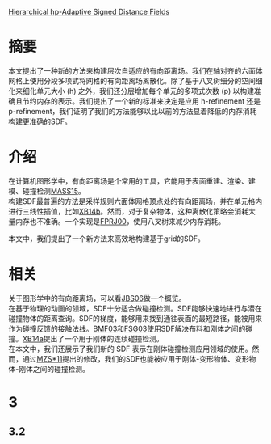 [Hierarchical hp-Adaptive Signed Distance Fields](https://animation.rwth-aachen.de/media/papers/2016-SCA-HPSDF.pdf)   

# 摘要
本文提出了一种新的方法来构建层次自适应的有向距离场。我们在轴对⻬的六⾯体⽹格上使⽤分段多项式将网格的有向距离场离散化。除了基于⼋叉树细分的空间细化来细化单元⼤⼩ (h) 之外，我们还分层增加每个单元的多项式次数 (p) 以构建准确且节约内存的表示。我们提出了⼀个新的标准来决定是应⽤ h-refinement 还是 p-refinement，我们证明了我们的⽅法能够以⽐以前的⽅法显着降低的内存消耗构建更准确的SDF。  
# 介绍
在计算机图形学中，有向距离场是个常用的工具，它能用于表面重建、渲染、建模、碰撞检测[MASS15](https://dl.acm.org/doi/10.1145/2816795.2818100)。  
构建SDF最普遍的方法是采样规则六面体网格顶点处的有向距离场，并在单元格内进行三线性插值，比如[XB14b](https://dl.acm.org/doi/pdf/10.5555/2619648.2619655)。然而，对于复杂物体，这种离散化策略会消耗大量内存也不准确。一个实现是[FPRJ00](https://dl.acm.org/doi/10.1145/344779.344899)，使用八叉树来减少内存消耗。    

本文中，我们提出了一个新方法来高效地构建基于grid的SDF。

# 相关
关于图形学中的有向距离场，可以看[JBS06](https://www.cs.swan.ac.uk/~csmark/PDFS/df.pdf)做一个概览。   
在基于物理的动画的领域，SDF十分适合做碰撞检测。SDF能够快速地进行与潜在碰撞物体的距离查询。SDF的梯度，能够用来找到通往表面的最短路径，能被用来作为碰撞反馈的接触法线。[BMF03](https://www.cs.ubc.ca/~rbridson/docs/cloth2003.pdf)和[FSG03](https://www.graphicon.ru/html/2003/Proceedings/Technical/paper495.pdf)使用SDF解决布料和刚体之间的碰撞。[XB14a](https://viterbi-web.usc.edu/~jbarbic/ccd/XuBarbicVRIPHYS2014.pdf)提出了一个用于刚体的连续碰撞检测。  
在本文中，我们还展示了我们新的 SDF 表示在刚体碰撞检测应用领域的使用。然而，通过[MZS*11](https://dl.acm.org/doi/10.1145/2010324.1964932)提出的修改，我们的SDF也能被应用于刚体-变形物体、变形物体-刚体之间的碰撞检测。  

# 3
## 3.2 